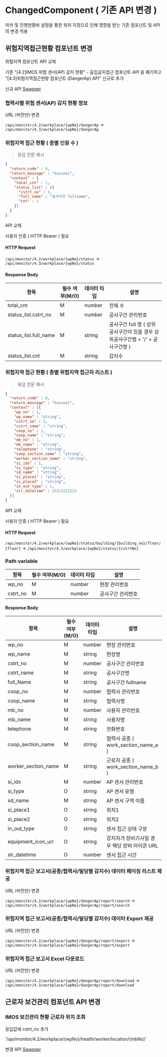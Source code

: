 # ChangedComponent ( 기존 API 변경 )

마커 및 진행현황바 설정을 통한 위치 지정으로 인해 영향을 받는 기존 컴포넌트 및 API 의 변경 적용

## 위험지역접근현황 컴포넌트 변경

위험지역 컴포넌트 API 교체

기존 "[4.2]IMOS 위험 센서(AP) 감지 현황" - 출입금지접근 컴포넌트 API 을 폐기하고 "[4.3]위험지역접근현황 컴포넌트 (DangerAp) API" 신규로 추가

신규 API [Swagger](https://ras.hulandev.co.kr/imoa/swagger-ui/index.html#/%5B4.3%5D%EC%9C%84%ED%97%98%EC%A7%80%EC%97%AD%EC%A0%91%EA%B7%BC%ED%98%84%ED%99%A9%20%EC%BB%B4%ED%8F%AC%EB%84%8C%ED%8A%B8%20(DangerAp)%20API)

### 협력사별 위험 센서(AP) 감지 현황 정보

URL (버전만) 변경

`/api/monitor/4.2/workplace/{wpNo}/dangerAp` -> `/api/monitor/4.3/workplace/{wpNo}/dangerAp`

### 위험지역 접근 현황 ( 층별 인원 수 )

> 응답 전문 예시

```JSON
{
  "return_code" : 0,
  "return_message" : "Success",
  "context" : {
    "total_cnt" : 1,
    "status_list" : [{
      "cstrt_no" : 1,
      "full_name" : "공사구간 fullname",
      "cnt" : 1      
    }]
  } 
}
```

API 교체

<aside class="notice">
사용자 인증 ( HTTP Bearer ) 필요 
</aside>


#### HTTP Request

`/api/monitor/4.2/workplace/{wpNo}/status` -> `/api/monitor/4.3/workplace/{wpNo}/status`


#### Response Body

항목 | 필수 여부(M/O) | 데이터 타입 | 설명
--------- |------------|--------| -----------
total_cnt | M          | number | 전체 수
status_list.cstrt_no | M          | number |  공사구간 관리번호
status_list.full_name | M          | string          | 공사구간 full 명 ( 상위 공사구간이 있을 경우 상위공사구간명 + '/' + 공사구간명 )
status_list.cnt | M          | string | 감지수


### 위험지역 접근 현황 ( 층별 위험지역 접근자 리스트 )

> 응답 전문 예시

```JSON
{
  "return_code" : 0,
  "return_message" : "Success",
  "context" : [{
    "wp_no" : 1,
    "wp_name" : "string",
    "cstrt_no" : 1,
    "cstrt_name" : "string",
    "coop_no" : 1,
    "coop_name" : "string",
    "mb_no" : 1,
    "mb_name" : "string",
    "telephone" : "string",
    "coop_section_name" : "string",
    "worker_section_name" : "string",
    "si_idx" : 1,
    "si_type" : "string",
    "sd_name" : "string",
    "si_place1" : "string",
    "si_place2" : "string",
    "in_out_type" : 1,
    "slr_datetime" : 12313213213
  }]
}
```

API 교체

<aside class="notice">
사용자 인증 ( HTTP Bearer ) 필요 
</aside>


#### HTTP Request

`/api/monitor/4.2/workplace/{wpNo}/status/building/{building_no}/floor/{floor}` -> `/api/monitor/4.3/workplace/{wpNo}/status/{cstrtNo}`

### Path variable

항목 | 필수 여부(M/O) | 데이터 타입          | 설명
--------- |------------|-----------------| -----------
wp_no | M          | number | 현장 관리번호
cstrt_no | M          | number | 공사구간 관리번호


#### Response Body

항목 | 필수 여부(M/O) | 데이터 타입 | 설명
--------- |------------|--------| -----------
wp_no | M          | number | 현장 관리번호
wp_name | M          | string | 현장명
cstrt_no | M          | number | 공사구간 관리번호
cstrt_name | M          | string | 공사구간명
full_Name | M          | string | 공사구간 fullname
coop_no | M          | number | 협력사 관리번호
coop_name | M          | string | 협력사명
mb_no | M          | number | 사용자 관리번호
mb_name | M          | string | 사용자명
telephone | M          | string | 전화번호
coop_section_name | M          | string | 협력사 공종 ( work_section_name_a )
worker_section_name | M          | string | 근로자 공종 ( work_section_name_b )
si_idx | M          | number | AP 센서 관리번호
si_type | O          | string | AP 센서 유형
sd_name | M         | string | AP 센서 구역 이름
si_place1 | O          | string | 위치1
si_place2 | O          | string | 위치2
in_out_type | O          | string | 센서 접근 상태 구분
equipment_icon_url | O          | string | 감지자가 장비기사일 경우 해당 장비 아이콘 URL
slr_datetime | O          | number | 센서 접근 시간


### 위험지역 접근 보고서(공종/협력사/빌딩별 감지수) 데이터 페이징 리스트 제공

URL (버전만) 변경

`/api/monitor/4.2/workplace/{wpNo}/dangerAp/report/search` -> `/api/monitor/4.3/workplace/{wpNo}/dangerAp/report/search`


### 위험지역 접근 보고서(공종/협력사/빌딩별 감지수) 데이터 Export 제공 

URL (버전만) 변경

`/api/monitor/4.2/workplace/{wpNo}/dangerAp/report/export` -> `/api/monitor/4.3/workplace/{wpNo}/dangerAp/report/export`


### 위험지역 접근 보고서 Excel 다운로드

URL (버전만) 변경

`/api/monitor/4.2/workplace/{wpNo}/dangerAp/report/download` -> `/api/monitor/4.3/workplace/{wpNo}/dangerAp/report/download`



## 근로자 보건관리 컴포넌트 API 변경


### IMOS 보건관리 현황 근로자 위치 조회

응답값에 cstrt_no 추가

'/api/monitor/4.2/workplace/{wpNo}/health/worker/location/{mbNo}'

변경 API [Swagger](https://ras.hulandev.co.kr/imoa/swagger-ui/index.html#/%5B4.2%5DIMOS%20%EA%B7%BC%EB%A1%9C%EC%9E%90%20%EB%B3%B4%EA%B1%B4%EA%B4%80%EB%A6%AC%20%EC%BB%B4%ED%8F%AC%EB%84%8C%ED%8A%B8%20API/workerLocationUsingGET)


